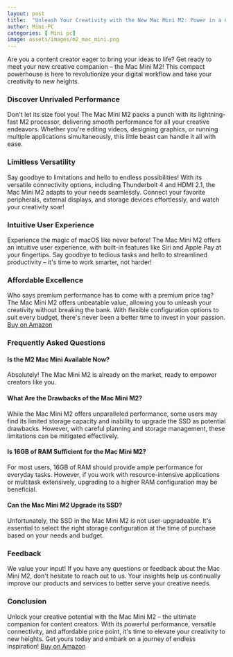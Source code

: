 ```yaml
---
layout: post
title:  "Unleash Your Creativity with the New Mac Mini M2: Power in a Compact Package!"
author: Mini-PC
categories: [ Mini pc]
image: assets/images/m2_mac_mini.png
---
```


Are you a content creator eager to bring your ideas to life? Get ready to meet your new creative companion – the Mac Mini M2! This compact powerhouse is here to revolutionize your digital workflow and take your creativity to new heights.

### **Discover Unrivaled Performance**

Don't let its size fool you! The Mac Mini M2 packs a punch with its lightning-fast M2 processor, delivering smooth performance for all your creative endeavors. Whether you're editing videos, designing graphics, or running multiple applications simultaneously, this little beast can handle it all with ease.

### **Limitless Versatility**

Say goodbye to limitations and hello to endless possibilities! With its versatile connectivity options, including Thunderbolt 4 and HDMI 2.1, the Mac Mini M2 adapts to your needs seamlessly. Connect your favorite peripherals, external displays, and storage devices effortlessly, and watch your creativity soar!

### **Intuitive User Experience**

Experience the magic of macOS like never before! The Mac Mini M2 offers an intuitive user experience, with built-in features like Siri and Apple Pay at your fingertips. Say goodbye to tedious tasks and hello to streamlined productivity – it's time to work smarter, not harder!

### **Affordable Excellence**

Who says premium performance has to come with a premium price tag? The Mac Mini M2 offers unbeatable value, allowing you to unleash your creativity without breaking the bank. With flexible configuration options to suit every budget, there's never been a better time to invest in your passion. [Buy on Amazon](https://geni.us/2vCGGW4)

### **Frequently Asked Questions**

#### **Is the M2 Mac Mini Available Now?**
Absolutely! The Mac Mini M2 is already on the market, ready to empower creators like you.

#### **What Are the Drawbacks of the Mac Mini M2?**
While the Mac Mini M2 offers unparalleled performance, some users may find its limited storage capacity and inability to upgrade the SSD as potential drawbacks. However, with careful planning and storage management, these limitations can be mitigated effectively.

#### **Is 16GB of RAM Sufficient for the Mac Mini M2?**
For most users, 16GB of RAM should provide ample performance for everyday tasks. However, if you work with resource-intensive applications or multitask extensively, upgrading to a higher RAM configuration may be beneficial.

#### **Can the Mac Mini M2 Upgrade its SSD?**
Unfortunately, the SSD in the Mac Mini M2 is not user-upgradeable. It's essential to select the right storage configuration at the time of purchase based on your needs and budget.

### **Feedback**

We value your input! If you have any questions or feedback about the Mac Mini M2, don't hesitate to reach out to us. Your insights help us continually improve our products and services to better serve your creative needs.

### **Conclusion**

Unlock your creative potential with the Mac Mini M2 – the ultimate companion for content creators. With its powerful performance, versatile connectivity, and affordable price point, it's time to elevate your creativity to new heights. Get yours today and embark on a journey of endless inspiration! [Buy on Amazon](https://geni.us/2vCGGW4)



